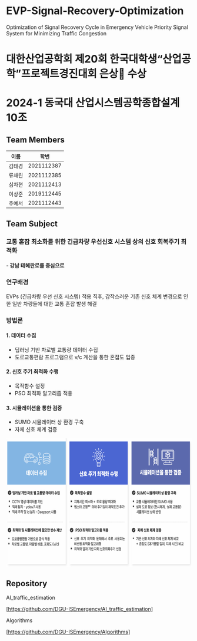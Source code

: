 # EVP-Signal-Recovery-Optimization
Optimization of Signal Recovery Cycle in Emergency Vehicle Priority Signal System for Minimizing Traffic Congestion

# 대한산업공학회 제20회 한국대학생“산업공학”프로젝트경진대회 은상🥈 수상

# 2024-1 동국대 산업시스템공학종합설계 10조

## Team Members
| 이름 | 학번 |
| --- | --- |
| 김태경 | 2021112387 |
| 류채린 | 2021112385 |
| 심차현 | 2021112413 |
| 이상준 | 2019112445 |
| 주예서 | 2021112443 |

## Team Subject
### 교통 혼잡 최소화를 위한 긴급차량 우선신호 시스템 상의 신호 회복주기 최적화 

#### - 강남 테헤란로를 중심으로



### 연구배경
EVPs (긴급차량 우선 신호 시스템) 적용 직후, 갑작스러운 기존 신호 체계 변경으로 인한 일반 차량들에 대한 교통 혼잡 발생 해결


### 방법론

#### 1. 데이터 수집
- 딥러닝 기반 차로별 교통량 데이터 수집
- 도로교통편람 프로그램으로 v/c 계산을 통한 혼잡도 입증

#### 2. 신호 주기 최적화 수행
- 목적함수 설정
- PSO 최적화 알고리즘 적용

#### 3. 시뮬레이션을 통한 검증
- SUMO 시뮬레이터 상 환경 구축
- 자체 신호 체계 검증

<img src="image/image.png" alt="그림1" width="700" height="350"/>


## Repository

AI_traffic_estimation

[https://github.com/DGU-ISEmergency/AI_traffic_estimation]

Algorithms

[https://github.com/DGU-ISEmergency/Algorithms]
